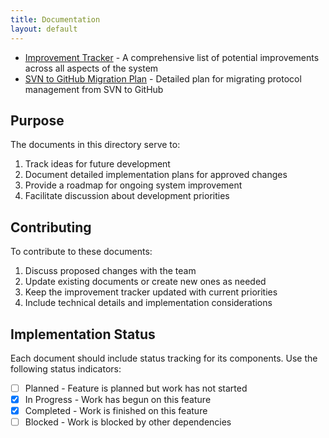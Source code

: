 ```yaml
---
title: Documentation
layout: default
---
```



- [Improvement Tracker](improvement_tracker.md) - A comprehensive list of potential improvements across all aspects of the system
- [SVN to GitHub Migration Plan](svn_to_github_migration.md) - Detailed plan for migrating protocol management from SVN to GitHub

## Purpose

The documents in this directory serve to:

1. Track ideas for future development
2. Document detailed implementation plans for approved changes
3. Provide a roadmap for ongoing system improvement
4. Facilitate discussion about development priorities

## Contributing

To contribute to these documents:

1. Discuss proposed changes with the team
2. Update existing documents or create new ones as needed
3. Keep the improvement tracker updated with current priorities
4. Include technical details and implementation considerations

## Implementation Status

Each document should include status tracking for its components. Use the following status indicators:

- [ ] Planned - Feature is planned but work has not started
- [x] In Progress - Work has begun on this feature
- [x] Completed - Work is finished on this feature
- [ ] Blocked - Work is blocked by other dependencies
